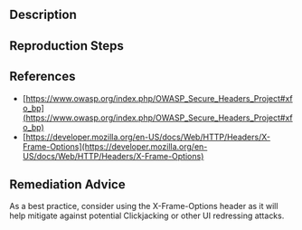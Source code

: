 ## Description


## Reproduction Steps


## References

- [https://www.owasp.org/index.php/OWASP_Secure_Headers_Project#xfo_bp](https://www.owasp.org/index.php/OWASP_Secure_Headers_Project#xfo_bp)
- [https://developer.mozilla.org/en-US/docs/Web/HTTP/Headers/X-Frame-Options](https://developer.mozilla.org/en-US/docs/Web/HTTP/Headers/X-Frame-Options)


## Remediation Advice

As a best practice, consider using the X-Frame-Options header as it will help mitigate against potential Clickjacking or other UI redressing attacks.

